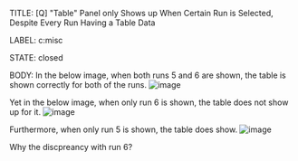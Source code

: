 TITLE:
[Q] "Table" Panel only Shows up When Certain Run is Selected, Despite Every Run Having a Table Data

LABEL:
c:misc

STATE:
closed

BODY:
In the below image, when both runs 5 and 6 are shown, the table is shown correctly for both of the runs.
![image](https://user-images.githubusercontent.com/22410385/214277881-a8383cd2-353c-4972-8b21-a9932a3794a0.png)

Yet in the below image, when only run 6 is shown, the table does not show up for it.
![image](https://user-images.githubusercontent.com/22410385/214277840-fd75f7b7-cd6f-422f-9d81-e46b34e23f28.png)

Furthermore, when only run 5 is shown, the table does show.
![image](https://user-images.githubusercontent.com/22410385/214278249-067ff86b-2b54-49bc-b0a0-1839b219a315.png)

Why the discpreancy with run 6?

